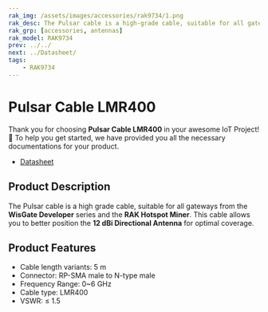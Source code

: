 ```yaml
---
rak_img: /assets/images/accessories/rak9734/1.png
rak_desc: The Pulsar cable is a high-grade cable, suitable for all gateways from the WisGate Developer series and the RAK Hotspot Miner.
rak_grp: [accessories, antennas]
rak_model: RAK9734
prev: ../../
next: ../Datasheet/
tags: 
    - RAK9734
---
```


# Pulsar Cable LMR400

Thank you for choosing **Pulsar Cable LMR400** in your awesome IoT Project! 🎉 To help you get started, we have provided you all the necessary documentations for your product.

* [Datasheet](../Datasheet/)

## Product Description

The Pulsar cable is a high grade cable, suitable for all gateways from the **WisGate Developer** series and the **RAK Hotspot Miner**. This cable allows you to better position the **12 dBi Directional Antenna** for optimal coverage.

## Product Features

-   Cable length variants: 5 m
-   Connector: RP-SMA male to N-type male
-   Frequency Range: 0~6 GHz
-   Cable type: LMR400
-   VSWR: ≤ 1.5
